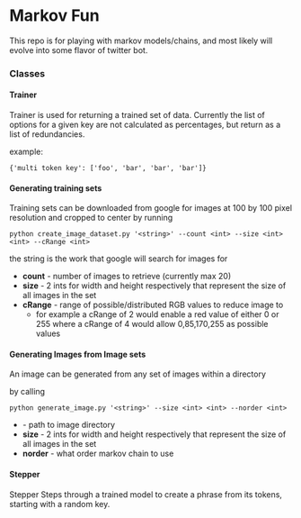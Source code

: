 # Markov Fun

This repo is for playing with markov models/chains, and most likely will evolve into some flavor of twitter bot.

### Classes

#### Trainer
Trainer is used for returning a trained set of data. Currently the list of options for a given key are not calculated as percentages, but return as a list of redundancies.

example:
```
{'multi token key': ['foo', 'bar', 'bar', 'bar']}
```

#### Generating training sets
Training sets can be downloaded from google for images at 100 by 100 pixel resolution and cropped to center by running

```
python create_image_dataset.py '<string>' --count <int> --size <int> <int> --cRange <int>
```

the string is the work that google will search for images for

* **count** - number of images to retrieve (currently max 20)
* **size** - 2 ints for width and height respectively that represent the size of all images in the set
* **cRange** - range of possible/distributed RGB values to reduce image to
  * for example a cRange of 2 would enable a red value of either 0 or 255 where a cRange of 4 would allow 0,85,170,255 as possible values


#### Generating Images from Image sets
An image can be generated from any set of images within a directory

by calling
```
python generate_image.py '<string>' --size <int> <int> --norder <int>
```

* **<string>** - path to image directory
* **size** - 2 ints for width and height respectively that represent the size of all images in the set
* **norder** - what order markov chain to use


#### Stepper
Stepper Steps through a trained model to create a phrase from its tokens, starting with a random key.
